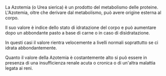 La Azotemia (o Urea sierica) è un prodotto del metabolismo delle proteine. L'Azotemia, oltre che derivare dal metabolismo, può avere origine esterna
al corpo.

Il suo valore è indice dello stato di idratazione del corpo e può aumentare dopo un abbondante pasto a base di carne o in caso di disidratazione.

In questi casi il valore rientra velocemente a livelli normali soprattutto se ci idrata abbondantemente.

Quanto il valore della Azotemia è costantemente alto si può essere in presenza di una insufficienza renale acuta o cronica o di un'altra malattia
legata ai reni.
